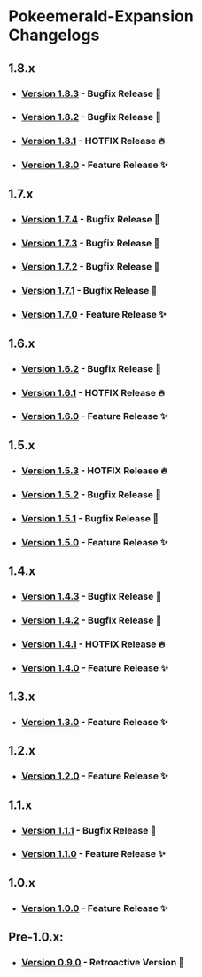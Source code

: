 # Pokeemerald-Expansion Changelogs

## 1.8.x
- ### [Version 1.8.3](docs/changelogs/1.8.x/1.8.3.md) - Bugfix Release 🧹
- ### [Version 1.8.2](docs/changelogs/1.8.x/1.8.2.md) - Bugfix Release 🧹
- ### [Version 1.8.1](docs/changelogs/1.8.x/1.8.1.md) - HOTFIX Release 🔥
- ### [Version 1.8.0](docs/changelogs/1.8.x/1.8.0.md) - Feature Release ✨

## 1.7.x
- ### [Version 1.7.4](docs/changelogs/1.7.x/1.7.4.md) - Bugfix Release 🧹
- ### [Version 1.7.3](docs/changelogs/1.7.x/1.7.3.md) - Bugfix Release 🧹
- ### [Version 1.7.2](docs/changelogs/1.7.x/1.7.2.md) - Bugfix Release 🧹
- ### [Version 1.7.1](docs/changelogs/1.7.x/1.7.1.md) - Bugfix Release 🧹
- ### [Version 1.7.0](docs/changelogs/1.7.x/1.7.0.md) - Feature Release ✨

## 1.6.x
- ### [Version 1.6.2](docs/changelogs/1.6.x/1.6.2.md) - Bugfix Release 🧹
- ### [Version 1.6.1](docs/changelogs/1.6.x/1.6.1.md) - HOTFIX Release 🔥
- ### [Version 1.6.0](docs/changelogs/1.6.x/1.6.0.md) - Feature Release ✨

## 1.5.x
- ### [Version 1.5.3](docs/changelogs/1.5.x/1.5.3.md) - HOTFIX Release 🔥
- ### [Version 1.5.2](docs/changelogs/1.5.x/1.5.2.md) - Bugfix Release 🧹
- ### [Version 1.5.1](docs/changelogs/1.5.x/1.5.1.md) - Bugfix Release 🧹
- ### [Version 1.5.0](docs/changelogs/1.5.x/1.5.0.md) - Feature Release ✨

## 1.4.x
- ### [Version 1.4.3](docs/changelogs/1.4.x/1.4.3.md) - Bugfix Release 🧹
- ### [Version 1.4.2](docs/changelogs/1.4.x/1.4.2.md) - Bugfix Release 🧹
- ### [Version 1.4.1](docs/changelogs/1.4.x/1.4.1.md) - HOTFIX Release 🔥
- ### [Version 1.4.0](docs/changelogs/1.4.x/1.4.0.md) - Feature Release ✨

## 1.3.x
- ### [Version 1.3.0](docs/changelogs/1.3.x/1.3.0.md) - Feature Release ✨

## 1.2.x
- ### [Version 1.2.0](docs/changelogs/1.2.x/1.2.0.md) - Feature Release ✨

## 1.1.x
- ### [Version 1.1.1](docs/changelogs/1.1.x/1.1.1.md) - Bugfix Release 🧹
- ### [Version 1.1.0](docs/changelogs/1.1.x/1.1.0.md) - Feature Release ✨

## 1.0.x
- ### [Version 1.0.0](docs/changelogs/1.0.x/1.0.0.md) - Feature Release ✨

## Pre-1.0.x:
- ### [Version 0.9.0](docs/changelogs/0.9.x/0.9.0.md) - Retroactive Version 🦕
